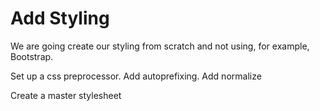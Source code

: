 # Add Styling

We are going create our styling from scratch and not using, for example, Bootstrap.

Set up a css preprocessor.
Add autoprefixing.
Add normalize

Create a master stylesheet





